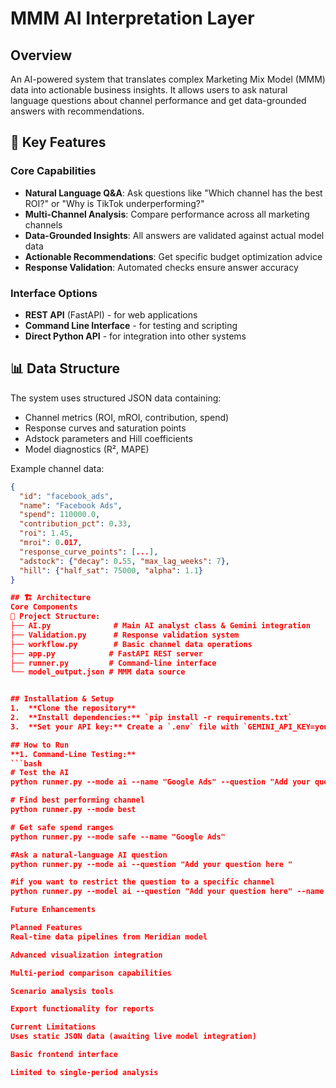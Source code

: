 # MMM AI Interpretation Layer

## Overview
An AI-powered system that translates complex Marketing Mix Model (MMM) data into actionable business insights. It allows users to ask natural language questions about channel performance and get data-grounded answers with recommendations.

## 🚀 Key Features

### Core Capabilities
- **Natural Language Q&A**: Ask questions like "Which channel has the best ROI?" or "Why is TikTok underperforming?"
- **Multi-Channel Analysis**: Compare performance across all marketing channels
- **Data-Grounded Insights**: All answers are validated against actual model data
- **Actionable Recommendations**: Get specific budget optimization advice
- **Response Validation**: Automated checks ensure answer accuracy

### Interface Options
- **REST API** (FastAPI) - for web applications
- **Command Line Interface** - for testing and scripting
- **Direct Python API** - for integration into other systems

## 📊 Data Structure

The system uses structured JSON data containing:
- Channel metrics (ROI, mROI, contribution, spend)
- Response curves and saturation points
- Adstock parameters and Hill coefficients
- Model diagnostics (R², MAPE)

Example channel data:
```json
{
  "id": "facebook_ads",
  "name": "Facebook Ads", 
  "spend": 110000.0,
  "contribution_pct": 0.33,
  "roi": 1.45,
  "mroi": 0.017,
  "response_curve_points": [...],
  "adstock": {"decay": 0.55, "max_lag_weeks": 7},
  "hill": {"half_sat": 75000, "alpha": 1.1}
}

## 🏗️ Architecture 
Core Components
📁 Project Structure:
├── AI.py              # Main AI analyst class & Gemini integration
├── Validation.py      # Response validation system  
├── workflow.py        # Basic channel data operations
├── app.py            # FastAPI REST server
├── runner.py         # Command-line interface
└── model_output.json # MMM data source


## Installation & Setup
1.  **Clone the repository**
2.  **Install dependencies:** `pip install -r requirements.txt`
3.  **Set your API key:** Create a `.env` file with `GEMINI_API_KEY=your_key_here`

## How to Run
**1. Command-Line Testing:**
```bash
# Test the AI
python runner.py --mode ai --name "Google Ads" --question "Add your question here " (eg . what is the highest channel ) 

# Find best performing channel 
python runner.py --mode best

# Get safe spend ranges
python runner.py --mode safe --name "Google Ads"

#Ask a natural-language AI question 
python runner.py --mode ai --question "Add your question here "

#if you want to restrict the question to a specific channel 
python runner.py --model ai --question "Add your question here" --name "Google Ads"

Future Enhancements 

Planned Features
Real-time data pipelines from Meridian model

Advanced visualization integration

Multi-period comparison capabilities

Scenario analysis tools

Export functionality for reports

Current Limitations
Uses static JSON data (awaiting live model integration)

Basic frontend interface

Limited to single-period analysis



